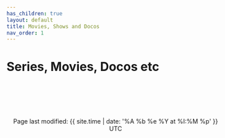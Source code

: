 ```yaml
---
has_children: true
layout: default
title: Movies, Shows and Docos
nav_order: 1
---
```


# Series, Movies, Docos etc


<br><br><br><br>
<p align="center" class="text-small text-grey-dk-000 mb-0">
Page last modified: {{ site.time | date: '%A %b %e %Y at %I:%M %p' }}  UTC
</p> 
